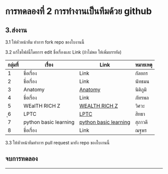 # การทดลองที่ 2 การทำงานเป็นทีมด้วย github #

## 3.ส่งงาน ##

3.1 ให้หัวหน้าทีม ทำการ fork repo ของใบงานนี้

3.2 แก้ไขไฟล์นี้โดยการ edit ชื่อเรื่องและ Link (ถ้าไม่พอ ให้เพิ่มบรรทัด)

|กลุ่มที่|เรื่อง|Link|หมายเหตุ|
|----|----|---|----|
|1| ชื่อเรื่อง |Link |  กัลยกร  |
|2| ชื่อเรื่อง  |Link | นัทธมน |
|3| Anatomy  |[Anatomy](https://github.com/Nitiphum7/Project-Proposal-2566/tree/main) | นิติภูมิ|
|4| ชื่อเรื่อง  |Link | ภัทรพล|
|5| WEalTH RICH Z|[WEALTH RICH Z](https://github.com/VisawaPRO/Project-Proposal-2566)| วิศวะ|
|ุ6| LPTC  |[LPTC](https://github.com/SitthaKlaphanich/Project-Proposal-2566/tree/main) | สิทธา|
|7| python basic learning  |[python basic learning](https://github.com/SuphawadiP/Project-Proposal-2566) | สุภาวดี|
|8| ชื่อเรื่อง  |Link | ณฐพร|

3.3 ให้หัวหน้าทีมทำการ pull request มายัง repo ของใบงานนี้

## จบการทดลอง ##
---

